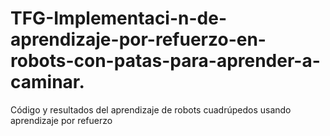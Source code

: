 # TFG-Implementaci-n-de-aprendizaje-por-refuerzo-en-robots-con-patas-para-aprender-a-caminar.
Código y resultados del aprendizaje de robots cuadrúpedos usando aprendizaje por refuerzo
